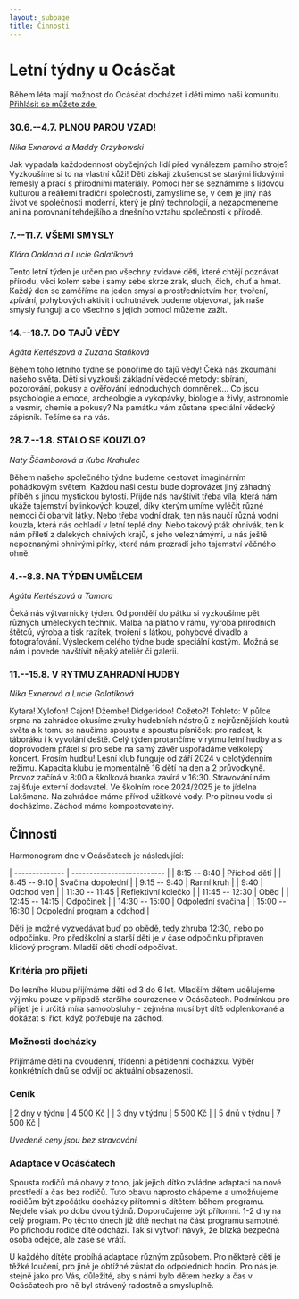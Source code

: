 ```yaml
---
layout: subpage
title: Činnosti
---
```


# Letní týdny u Ocásčat

Během léta mají možnost do Ocásčat docházet i děti mimo naši komunitu. [Přihlásit se můžete zde.](https://docs.google.com/forms/d/1hBg1ULSoizvxWZ5Zw0EIB8MpLB9o3THp-ZkbghkNgmk/edit)


### 30.6.--4.7. PLNOU PAROU VZAD!

*Nika Exnerová a Maddy Grzybowski*

Jak vypadala každodennost obyčejných lidí před vynálezem parního stroje? Vyzkoušíme si to na vlastní kůži! Děti získají zkušenost se starými lidovými řemesly a prací s přírodními materiály. Pomocí her se seznámíme s lidovou kulturou a reáliemi tradiční společnosti, zamyslíme se, v čem je jiný náš život ve společnosti moderní, který je plný technologií, a nezapomeneme ani na porovnání tehdejšího a dnešního vztahu společnosti k přírodě.

### 7.--11.7. VŠEMI SMYSLY

*Klára Oakland a Lucie Galatíková*

Tento letní týden je určen pro všechny zvídavé děti, které chtějí poznávat přírodu, věci kolem sebe i samy sebe skrze zrak, sluch, čich, chuť a hmat. Každý den se zaměříme na jeden smysl a prostřednictvím her, tvoření, zpívání, pohybových aktivit i ochutnávek budeme objevovat, jak naše smysly fungují a co všechno s jejich pomocí můžeme zažít.

### 14.--18.7. DO TAJŮ VĚDY

*Agáta Kertészová a Zuzana Staňková*

Během toho letního týdne se ponoříme do tajů vědy! Čeká nás zkoumání našeho světa. Děti si vyzkouší základní vědecké metody: sbírání, pozorování, pokusy a ověřování jednoduchých domněnek…
Co jsou psychologie a emoce, archeologie a vykopávky, biologie a živly, astronomie a vesmír, chemie a pokusy?
Na památku vám zůstane speciální vědecký zápisník.
Tešíme sa na vás.

### 28.7.--1.8. STALO SE KOUZLO?

*Naty Ščamborová a Kuba Krahulec*

Během našeho společného týdne budeme cestovat imaginárním pohádkovým světem. Každou naši cestu bude doprovázet jiný záhadný příběh s jinou mystickou bytostí. Přijde nás navštívit třeba víla, která nám ukáže tajemství bylinkových kouzel, díky kterým umíme vyléčit různé nemoci či obarvit látky. Nebo třeba vodní drak, ten nás naučí různá vodní kouzla, která nás ochladí v letní teplé dny. Nebo takový pták ohnivák, ten k nám přiletí z dalekých ohnivých krajů, s jeho veleznámými, u nás ještě nepoznanými ohnivými pírky, které nám prozradí jeho tajemství věčného ohně. 

### 4.--8.8. NA TÝDEN UMĚLCEM

*Agáta Kertészová a Tamara*

Čeká nás výtvarnický týden. Od pondělí do pátku si vyzkoušíme pět různých uměleckých technik. Malba na plátno v rámu, výroba přírodních štětců, výroba a tisk razítek, tvoření s látkou, pohybové divadlo a fotografování. Výsledkem celého týdne bude speciální kostým. Možná se nám i povede navštívit nějaký ateliér či galerii.

### 11.--15.8. V RYTMU ZAHRADNÍ HUDBY

*Nika Exnerová a Lucie Galatíková*

Kytara! Xylofon! Cajon! Džembe! Didgeridoo! Cožeto?! Tohleto: V půlce srpna na zahrádce okusíme zvuky hudebních nástrojů z nejrůznějších koutů světa a k tomu se naučíme spoustu a spoustu písniček: pro radost, k táboráku i k vyvolání deště. Celý týden protančíme v rytmu letní hudby a s doprovodem přátel si pro sebe na samý závěr uspořádáme velkolepý koncert. Prosím hudbu!
Lesní klub funguje od září 2024 v celotýdenním režimu. Kapacita klubu je momentálně 16 dětí na den a 2 průvodkyně. Provoz začíná v 8:00 a školková branka zavírá v 16:30. Stravování nám zajišťuje externí dodavatel. Ve školním roce 2024/2025 je to jídelna Lakšmana. Na zahrádce máme přívod užitkové vody. Pro pitnou vodu si docházíme. Záchod máme kompostovatelný. 

## Činnosti

Harmonogram dne v Ocásčatech je následující:

| -------------- | -------------------------- |
| 8:15 -- 8:40   | Příchod dětí               |
| 8:45 -- 9:10   | Svačina dopolední          |
| 9:15 -- 9:40   | Ranní kruh                 |
| 9:40           | Odchod ven                 |
| 11:30 -- 11:45 | Reflektivní kolečko        |
| 11:45 -- 12:30 | Oběd                       |
| 12:45 -- 14:15 | Odpočinek                  |
| 14:30 -- 15:00 | Odpolední svačina          |
| 15:00 -- 16:30 | Odpolední program a odchod |

Děti je možné vyzvedávat buď po obědě, tedy zhruba 12:30, nebo po odpočinku. Pro předškolní a starší děti je v čase odpočinku připraven klidový program. Mladší děti chodí odpočívat. 


### Kritéria pro přijetí

Do lesního klubu přijímáme děti od 3 do 6 let. Mladším dětem udělujeme výjimku pouze v případě staršího sourozence v Ocásčatech. Podmínkou pro přijetí je i určitá míra samoobsluhy - zejména musí být dítě odplenkované a dokázat si říct, když potřebuje na záchod. 

### Možnosti docházky

Přijímáme děti na dvoudenní, třídenní a pětidenní docházku. Výběr konkrétních dnů se odvíjí od aktuální obsazenosti. 

### Ceník

| 2 dny v týdnu | 4 500 Kč |
| 3 dny v týdnu | 5 500 Kč |
| 5 dnů v týdnu | 7 500 Kč |

_Uvedené ceny jsou bez stravování._

### Adaptace v Ocásčatech

Spousta rodičů má obavy z toho, jak jejich dítko zvládne adaptaci na nové prostředí a čas bez rodičů. Tuto obavu naprosto chápeme a umožňujeme rodičům být zpočátku docházky přítomni s dítětem během programu. Nejdéle však po dobu dvou týdnů. Doporučujeme být přítomni. 1-2 dny na celý program. Po těchto dnech již dítě nechat na část programu samotné. Po příchodu rodiče dítě odchází. Tak si vytvoří návyk, že blízká bezpečná osoba odejde, ale zase se vrátí. 

U každého dítěte probíhá adaptace různým způsobem. Pro některé děti je těžké loučení, pro jiné je obtížné zůstat do odpoledních hodin. Pro nás je. stejně jako pro Vás, důležité, aby s námi bylo dětem hezky a čas v Ocásčatech pro ně byl strávený radostně a smysluplně. 


